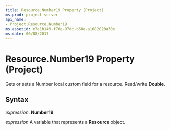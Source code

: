 ```yaml
---
title: Resource.Number19 Property (Project)
ms.prod: project-server
api_name:
- Project.Resource.Number19
ms.assetid: e7e1b149-f76e-97dc-b60e-a1682020a30e
ms.date: 06/08/2017
---
```



# Resource.Number19 Property (Project)

Gets or sets a Number local custom field for a resource. Read/write **Double**.


## Syntax

 _expression_. **Number19**

 _expression_ A variable that represents a **Resource** object.


